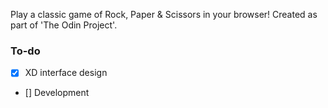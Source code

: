 Play a classic game of Rock, Paper & Scissors in your browser!
Created as part of 'The Odin Project'.

### To-do
- [x] XD interface design
- [] Development